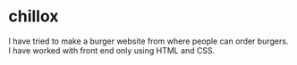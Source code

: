 # chillox

I have tried to make a burger website from where people can order burgers. I have worked with front end only using HTML and CSS. 
